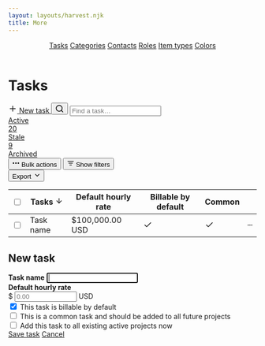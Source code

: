 ```yaml
---
layout: layouts/harvest.njk
title: More
---
```


<header id="top-nav">
  <nav>
    <a href="#" class="is-selected">Tasks</a>
    <a href="{{ '/more-categories' | url }}">Categories</a>
    <a href="#">Contacts</a>
    <a href="#">Roles</a>
    <a href="#">Item types</a>
    <a href="#">Colors</a>
  </nav>
</header>

<main>
  <div class="flex justify-space-between">
    <div class="flex">
      <h1>Tasks</h1>
    </div>
    <div class="flex">
      <a href="#" class="button primary is-disabled">
        <svg xmlns="http://www.w3.org/2000/svg" width="18" height="18" viewBox="0 0 24 24" fill="none" stroke="currentColor" stroke-width="2" stroke-linecap="round" stroke-linejoin="round"><line x1="12" y1="5" x2="12" y2="19"></line><line x1="5" y1="12" x2="19" y2="12"></line></svg>
        New task
      </a>
      <button class="button button-icon show-mobile"><svg xmlns="http://www.w3.org/2000/svg" width="18" height="18" viewBox="0 0 24 24" fill="none" stroke="currentColor" stroke-width="2" stroke-linecap="round" stroke-linejoin="round"><circle cx="11" cy="11" r="8"></circle><line x1="21" y1="21" x2="16.65" y2="16.65"></line></svg></button>
      <input class="input search show-desktop" type="text" placeholder="Find a task…">
    </div>
  </div>

  <div class="tabs mt-24 mb-16">
    <nav>
      <a href="#" class="is-selected">Active <div class="badge">20</div></a>
      <a href="#">Stale <div class="badge">9</div></a>
      <a href="#">Archived</a>
    </nav>
  </div>

  <div class="flex justify-space-between filters">
    <div class="flex">
      <button class="button button-sm is-disabled"><svg xmlns="http://www.w3.org/2000/svg" width="15" height="15" viewBox="0 0 24 24" fill="none" stroke="currentColor" stroke-width="3" stroke-linecap="round" stroke-linejoin="round"><circle cx="12" cy="12" r="1"></circle><circle cx="20" cy="12" r="1"></circle><circle cx="4" cy="12" r="1"></circle></svg> Bulk actions</button>
      <button class="button button-sm is-filtered"><svg xmlns="http://www.w3.org/2000/svg" width="15" height="15" viewBox="0 0 24 24" fill="none" stroke="currentColor" stroke-width="2" stroke-linecap="round" stroke-linejoin="round"><line x1="6" y1="12" x2="18" y2="12"></line><line x1="3" y1="6" x2="21" y2="6"></line><line x1="9" y1="18" x2="15" y2="18"></line></svg> Show filters</button>
    </div>
    <div class="flex">
      <button class="button button-sm">Export <svg xmlns="http://www.w3.org/2000/svg" width="15" height="15" viewBox="0 0 24 24" fill="none" stroke="currentColor" stroke-width="2" stroke-linecap="round" stroke-linejoin="round"><polyline points="8 10 14 16 20 10"></polyline></svg></button>
    </div>
  </div>

  <div class="table-wrapper mt-16">
    <table border="0" class="table" cellpadding="0" cellspacing="0">
      <tbody>
        <tr>
          <th class="no-width"><input type="checkbox"></th>
          <th class="is-sorted">Tasks <svg xmlns="http://www.w3.org/2000/svg" width="16" height="16" viewBox="0 0 24 24" fill="none" stroke="currentColor" stroke-width="2" stroke-linecap="round" stroke-linejoin="round" class="feather feather-arrow-down"><line x1="12" y1="5" x2="12" y2="19"></line><polyline points="19 12 12 19 5 12"></polyline></svg></th>
          <th class="text-right pr-32">Default hourly rate</th>
          <th class="no-width text-center pr-32 nowrap">Billable by default</th>
          <th class="no-width text-center pr-32">Common</th>
          <th class="no-width"></th>
        </tr>
      </tbody>
      <tbody>
        <tr>
          <td class="no-width"><input type="checkbox"></td>
          <td>Task name</td>
          <td class="text-right pr-32">$100,000.00 USD</td>
          <td class="text-center pr-32"><svg xmlns="http://www.w3.org/2000/svg" width="18" height="18" viewBox="0 0 24 24" fill="none" stroke="currentColor" stroke-width="2" stroke-linecap="round" stroke-linejoin="round" style="vertical-align:middle"><polyline points="20 6 9 17 4 12"></polyline></svg></td>
          <td class="text-center pr-32"><svg xmlns="http://www.w3.org/2000/svg" width="18" height="18" viewBox="0 0 24 24" fill="none" stroke="currentColor" stroke-width="2" stroke-linecap="round" stroke-linejoin="round" style="vertical-align:middle"><polyline points="20 6 9 17 4 12"></polyline></svg></td>
          <td class="no-width">
            <a href="#" class="button button-sm button-empty button-icon">
              <svg xmlns="http://www.w3.org/2000/svg" width="17" height="17" viewBox="0 0 24 24" fill="none" stroke="currentColor" stroke-width="3" stroke-linecap="round" stroke-linejoin="round"><circle cx="12" cy="12" r="1"></circle><circle cx="20" cy="12" r="1"></circle><circle cx="4" cy="12" r="1"></circle></svg>
            </a>
          </td>
        </tr>
      </tbody>
    </table>
  </div>
</main>

<div class="dialog-backdrop">
  <div class="dialog">
    <h2 class="mb-16">New task</h2>
    <div class="mb-16">
      <strong>Task name</strong>
      <input class="input" autofocus>
    </div>
    <div class="mb-24">
      <strong>Default hourly rate</strong>
      <div class="input-group">
        <span>$</span>
        <input class="input" placeholder="0.00" style="width:clamp(100px, 25%, 300px)">
        <span>USD</span>
      </div>
    </div>
    <div>
      <div>
        <label>
          <input type="checkbox" checked="checked"> This task is billable by default
        </label>
      </div>
      <div>
        <label>
          <input type="checkbox"> This is a common task and should be added to all future projects
        </label>
      </div>
      <div>
        <label>
          <input type="checkbox"> Add this task to all existing active projects now
        </label>
      </div>
    </div>
    <div class="mt-24">
      <a href="{{ '/more-tasks' | url }}" class="button primary">Save task</a>
      <a href="{{ '/more-tasks' | url }}" class="button">Cancel</a>
    </div>
  </div>
</div>
